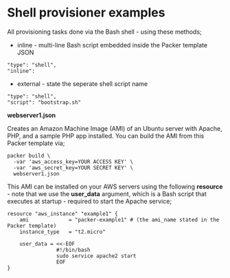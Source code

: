 # Shell provisioner examples
All provisioning tasks done via the Bash shell - using these methods;

- inline - multi-line Bash script embedded inside the Packer template JSON

```
"type": "shell",
"inline": 
```

- external - state the seperate shell script name

```
"type": "shell",
"script": "bootstrap.sh" 
```

**webserver1.json**

Creates an Amazon Machine Image (AMI) of an Ubuntu server with Apache, PHP, and a sample PHP app installed. You can build the AMI from this Packer template via;

```
packer build \
  -var 'aws_access_key=YOUR ACCESS KEY' \
  -var 'aws_secret_key=YOUR SECRET KEY' \
  webserver1.json
```

This AMI can be installed on your AWS servers using the following **resource** - note that we use the **user_data** argument, which is a Bash script that executes at startup - required to start the Apache service;

```
resource "aws_instance" "example1" {
    ami             = "packer-example1" # (the ami_name stated in the Packer template)
    instance_type   = "t2.micro"

    user_data = <<-EOF
                #!/bin/bash
                sudo service apache2 start
                EOF
}
